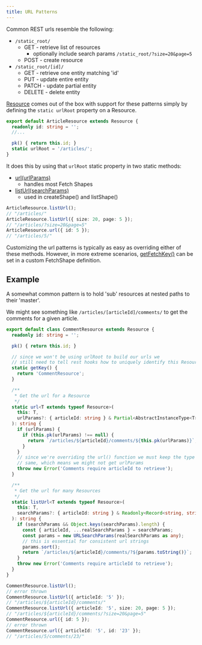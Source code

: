 ```yaml
---
title: URL Patterns
---
```


Common REST urls resemble the following:

- `/static_root/`
  - GET - retrieve list of resources
    - optionally include search params `/static_root/?size=20&page=5`
  - POST - create resource
- `/static_root/[id]/`
  - GET - retrieve one entity matching 'id'
  - PUT - update entire entity
  - PATCH - update partial entity
  - DELETE - delete entity

[Resource](../api/resource) comes out of the box with support for these patterns simply
by defining the `static urlRoot` property on a Resource.

```typescript
export default ArticleResource extends Resource {
  readonly id: string = '';
  //...

  pk() { return this.id; }
  static urlRoot = '/articles/';
}
```

It does this by using that `urlRoot` static property in two static methods:

- [url(urlParams)](../api/resource#static-url-t-extends-typeof-resource-urlparams-partial-abstractinstancetype-t-string)
  - handles most Fetch Shapes
- [listUrl(searchParams)](../api/resource#static-listurl-t-extends-typeof-resource-searchparams-readonly-record-string-string-string)
  - used in createShape() and listShape()

```typescript
ArticleResource.listUrl();
// "/articles/"
ArticleResource.listUrl({ size: 20, page: 5 });
// "/articles/?size=20&page=5"
ArticleResource.url({ id: 5 });
// "/articles/5/"
```

Customizing the url patterns is typically as easy as overriding either of these
methods. However, in more extreme scenarios, [getFetchKey()](../api/FetchShape#fetchkeyparams-param-string)
can be set in a custom FetchShape definition.

## Example

A somewhat common pattern is to hold 'sub' resources at nested paths to their 'master'.

We might see something like `/articles/[articleId]/comments/` to get the comments for
a given article.

```typescript
export default class CommentResource extends Resource {
  readonly id: string = '';

  pk() { return this.id; }

  // since we won't be using urlRoot to build our urls we
  // still need to tell rest hooks how to uniquely identify this Resource
  static getKey() {
    return 'CommentResource';
  }

  /**
   * Get the url for a Resource
   */
  static url<T extends typeof Resource>(
    this: T,
    urlParams?: { articleId: string } & Partial<AbstractInstanceType<T>>,
  ): string {
    if (urlParams) {
      if (this.pk(urlParams) !== null) {
        return `/articles/${articleId}/comments/${this.pk(urlParams)}`;
      }
    }
    // since we're overriding the url() function we must keep the type the
    // same, which means we might not get urlParams
    throw new Error('Comments require articleId to retrieve');
  }

  /**
   * Get the url for many Resources
   */
  static listUrl<T extends typeof Resource>(
    this: T,
    searchParams?: { articleId: string } & Readonly<Record<string, string | number>>,
  ): string {
    if (searchParams && Object.keys(searchParams).length) {
      const { articleId, ...realSearchParams } = searchParams;
      const params = new URLSearchParams(realSearchParams as any);
      // this is essential for consistent url strings
      params.sort();
      return `/articles/${articleId}/comments/?${params.toString()}`;
    }
    throw new Error('Comments require articleId to retrieve');
  }
}
```

```typescript
CommentResource.listUrl();
// error thrown
CommentResource.listUrl({ articleId: '5' });
// "/articles/${articleId}/comments/"
CommentResource.listUrl({ articleId: '5', size: 20, page: 5 });
// "/articles/${articleId}/comments/?size=20&page=5"
CommentResource.url({ id: 5 });
// error thrown
CommentResource.url({ articleId: '5', id: '23' });
// "/articles/5/comments/23/"
```

